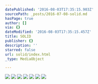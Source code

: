 ```yaml
---
datePublished: '2016-08-03T17:35:15.903Z'
sourcePath: _posts/2016-07-08-solid.md
hasPage: true
author: []
via: {}
dateModified: '2016-08-03T17:35:15.457Z'
title: SOLID
publisher: {}
description: ''
starred: false
url: solid/index.html
_type: MediaObject

---
```

![](https://imgflo.herokuapp.com/graph/vahj1ThiexotieMo/1f7ab7d03b6251d26c2d57afda3b5899/croprotate.jpg?cropheight=853&cropwidth=1286&degrees=0&input=https%3A%2F%2Fthe-grid-user-content.s3-us-west-2.amazonaws.com%2F4022da58-7d33-40de-bff0-d036c1ed070c.jpg&x=0&y=0)
![](https://s3-us-west-2.amazonaws.com/the-grid-img/p/cf17fa87be83583bc2bb1074622b4e0f4c888fea.jpg)
![](https://s3-us-west-2.amazonaws.com/the-grid-img/p/82235c9f55961cb0890465c55d3e58b430cb892b.jpg)
![](https://the-grid-user-content.s3-us-west-2.amazonaws.com/a411ab83-1ed1-4620-a9f6-b6373a999b15.jpg)
![](https://the-grid-user-content.s3-us-west-2.amazonaws.com/f5f55004-23ba-494c-bfb4-81a74b761c72.jpg)
![](https://the-grid-user-content.s3-us-west-2.amazonaws.com/ed555cfe-cbf1-4537-a0de-88ffaf1e5cb0.jpg)
![](https://the-grid-user-content.s3-us-west-2.amazonaws.com/e8623ab9-26fc-4d03-841a-293e9a9b2fa1.jpg)